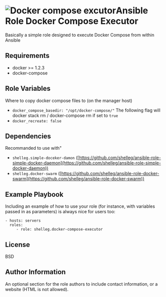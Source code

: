 ![Docker compose excutor](https://i.imgur.com/2v1IMI6.png?1)Ansible Role Docker Compose Executor
================================================================================================


Basically a simple role designed to execute Docker Compose from within Ansible

Requirements
------------

* docker >= 1.2.3
* docker-compose

Role Variables
--------------

Where to copy docker compose files to (on the manager host)
* `docker_compose_basedir: "/opt/docker-compose/"`
The following flag will docker stack rm / docker-compose rm if set to `true`
* `docker_recreate: false`


Dependencies
------------

Recommanded to use with"
* `shelleg.simple-doceker-damon` ([https://github.com/shelleg/ansible-role-simple-docker-daemon](https://github.com/shelleg/ansible-role-simple-docker-daemon))
* `shelleg.docker-swarm` ([https://github.com/shelleg/ansible-role-docker-swarm](https://github.com/shelleg/ansible-role-docker-swarm))

Example Playbook
----------------

Including an example of how to use your role (for instance, with variables passed in as parameters) is always nice for users too:

    - hosts: servers
      roles:
         - role: shelleg.docker-compose-executor

License
-------

BSD

Author Information
------------------

An optional section for the role authors to include contact information, or a website (HTML is not allowed).
